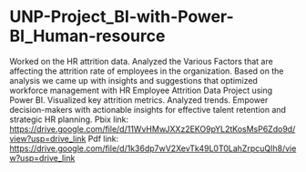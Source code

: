 # UNP-Project_BI-with-Power-BI_Human-resource
Worked on the HR attrition data. 
Analyzed the Various Factors that are affecting the attrition rate of employees in the organization.
Based on  the analysis we came up with insights and suggestions that optimized workforce management with HR Employee Attrition Data Project using Power BI.
 Visualized key attrition metrics.
 Analyzed trends. 
Empower decision-makers with actionable insights for effective talent retention and strategic HR planning.
Pbix link: https://drive.google.com/file/d/11WvHMwJXXz2EKO9pYL2tKosMsP6Zdo9d/view?usp=drive_link
Pdf link: https://drive.google.com/file/d/1k36dp7wV2XevTk49L0T0LahZrpcuQIh8/view?usp=drive_link
